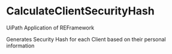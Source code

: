 # CalculateClientSecurityHash
UiPath Application of REFramework

Generates Security Hash for each Client based on their personal information
